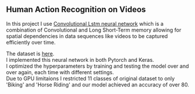 ## Human Action Recognition on Videos

In this project I use [Convolutional Lstm neural network](https://arxiv.org/abs/1506.04214) which is a combination of Convolutional and Long Short-Term memory allowing for 
spatial dependencies in data sequences like videos to be captured efficiently over time.

The dataset is [here](https://www.kaggle.com/datasets/pypiahmad/realistic-action-recognition-ucf50-dataset).\
I implemented this neural network in both Pytorch and Keras.\
I optimized the hyperparameters by training and testing the model over and over again, each time with different settings.\
Due to GPU limitaions I restricted 11 classes of original dataset to only 'Biking' and 'Horse Riding' and our model achieved an accuracy of over 80.
